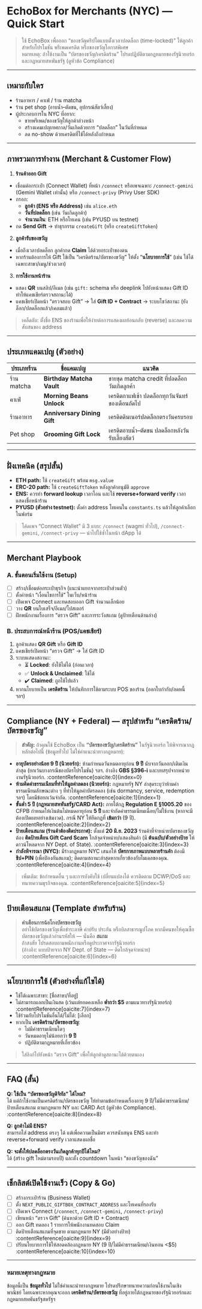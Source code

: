 # EchoBox for Merchants (NYC) — Quick Start

> ใช้ EchoBox เพื่อออก “ของขวัญคริปโตแบบตั้งเวลาปลดล็อก (time-locked)” ให้ลูกค้า สำหรับโปรโมชัน พรีเพดเครดิต หรือของขวัญโอกาสพิเศษ  
> หมายเหตุ: ถ้าใช้งานเป็น “บัตรของขวัญ/เครดิตร้าน” โปรดปฏิบัติตามกฎหมายของรัฐนิวยอร์กและกฎหมายสหพันธรัฐ (ดูหัวข้อ Compliance)

---

## เหมาะกับใคร
- ร้านอาหาร / คาเฟ่ / ร้าน matcha
- ร้าน pet shop (อาบน้ำ–ตัดขน, อุปกรณ์สัตว์เลี้ยง)
- ผู้ประกอบการใน NYC ที่อยาก:
  - ขายพรีเพด/ของขวัญให้ลูกค้าล่วงหน้า
  - สร้างแคมเปญเทศกาล/วันเกิดด้วยการ “ปลดล็อก” ในวันที่กำหนด
  - ลด no-show ด้วยเครดิตที่ใช้ได้หลังถึงกำหนด

---

## ภาพรวมการทำงาน (Merchant & Customer Flow)

1) **ร้านค้าออก Gift**
- เชื่อมต่อกระเป๋า (Connect Wallet) ที่หน้า `/connect` หรือเพจเฉพาะ `/connect-gemini` (Gemini Wallet เท่านั้น) หรือ `/connect-privy` (Privy User SDK)  
- กรอก:
  - **ลูกค้า (ENS หรือ Address)** เช่น `alice.eth`
  - **วันที่ปลดล็อก** (เช่น วันเกิดลูกค้า)
  - **จำนวนเงิน**: ETH หรือโทเคน (เช่น PYUSD บน testnet)
- กด **Send Gift** → ทำธุรกรรม `createGift` (หรือ `createGiftToken`)

2) **ลูกค้ารับของขวัญ**
- เมื่อถึงเวลาปลดล็อก ลูกค้ากด **Claim** ได้ด้วยกระเป๋าของตน
- หากร้านต้องการให้ Gift ใช้เป็น “เครดิตร้าน/บัตรของขวัญ” ให้ตั้ง “**นโยบายการใช้**” (เช่น ใช้ได้เฉพาะสาขา/เมนู/ช่วงเวลา)

3) **การใช้งานหน้าร้าน**
- แสดง **QR** บนสลิป/อีเมล (เช่น `gift:` schema หรือ deeplink ไปยังหน้าแสดง Gift ID ทำให้แคชเชียร์ตรวจสถานะได้)
- แคชเชียร์เปิดหน้า “ตรวจสอบ Gift” → ใส่ **Gift ID + Contract** → ระบบโชว์สถานะ (ยังล็อก/ปลดล็อกแล้ว/เคลมแล้ว)

> เคล็ดลับ: ตั้งชื่อ ENS ของร้านเพื่อให้ง่ายต่อการแสดงผลย้อนกลับ (reverse) และลดความสับสนของ address

---

## ประเภทแคมเปญ (ตัวอย่าง)

| ประเภทร้าน | ชื่อแคมเปญ | แนวคิด |
|---|---|---|
| ร้าน matcha | **Birthday Matcha Vault** | ขายชุด matcha credit ที่ปลดล็อกวันเกิดลูกค้า |
| คาเฟ่ | **Morning Beans Unlock** | เครดิตกาแฟเช้า ปลดล็อกทุกวันจันทร์ของเดือนถัดไป |
| ร้านอาหาร | **Anniversary Dining Gift** | เครดิตดินเนอร์ปลดล็อกตรงวันครบรอบ |
| Pet shop | **Grooming Gift Lock** | เครดิตอาบน้ำ–ตัดขน ปลดล็อกหลังวันรับเลี้ยงสัตว์ |

---

## ฝั่งเทคนิค (สรุปสั้น)

- **ETH path:** ใช้ `createGift` พร้อม `msg.value`
- **ERC-20 path:** ใช้ `createGiftToken` หลังลูกค้าอนุมัติ `approve`
- **ENS:** ควรทำ **forward lookup** เวลาโอน และใช้ **reverse+forward verify** เวลาแสดงชื่อหน้าร้าน
- **PYUSD (ตัวอย่าง testnet):** ตั้งค่า address โทเคนใน `constants.ts` แล้วให้ลูกค้าเลือกในฟอร์ม

> โค้ดเพจ “Connect Wallet” มี 3 แบบ: `/connect` (wagmi ทั่วไป), `/connect-gemini`, `/connect-privy` — นำไปใช้ซ้ำในหน้า dApp ได้

---

## Merchant Playbook

### A. ขั้นตอนเริ่มใช้งาน (Setup)
- [ ] สร้าง/เชื่อมต่อกระเป๋าธุรกิจ (แนะนำแยกจากกระเป๋าส่วนตัว)
- [ ] ตั้งค่าหน้า “เงื่อนไขการใช้” ในเว็บ/หน้าร้าน
- [ ] เปิดเพจ Connect และทดสอบออก Gift จำนวนเล็กน้อย
- [ ] วาง **QR** บนใบเสร็จ/อีเมล/โปสเตอร์
- [ ] ฝึกพนักงานเรื่องการ “ตรวจ Gift” และการระวังสแกม (ดูป้ายเตือนด้านล่าง)

### B. ประสบการณ์หน้าร้าน (POS/แคชเชียร์)
1. ลูกค้าแสดง **QR Gift** หรือ **Gift ID**
2. แคชเชียร์เปิดหน้า “ตรวจ Gift” → ใส่ Gift ID
3. ระบบแสดงสถานะ:
   - ⏳ **Locked**: ยังใช้ไม่ได้ (ก่อนเวลา)
   - ✅ **Unlock & Unclaimed**: ใช้ได้
   - ✔️ **Claimed**: ถูกใช้ไปแล้ว
4. หากนโยบายเป็น **เครดิตร้าน** ให้บันทึกการใช้ตามระบบ POS ของร้าน (ออกใบกำกับ/ลดหนี้ ฯลฯ)

---

## Compliance (NY + Federal) — สรุปสำหรับ “เครดิตร้าน/บัตรของขวัญ”

> **สำคัญ:** ถ้าคุณใช้ EchoBox เป็น **“บัตรของขวัญ/เครดิตร้าน”** ในรัฐนิวยอร์ก ให้พิจารณากฎหลักต่อไปนี้ (ข้อมูลทั่วไป ไม่ใช่คำแนะนำทางกฎหมาย):

- **อายุบัตรอย่างน้อย 9 ปี (นิวยอร์ก):** ห้ามกำหนดวันหมดอายุก่อน **9 ปี** นับจากวันออก/เติมเงินล่าสุด (ยกเว้นบางกรณีของบัตรโปรโมชัน) ฯลฯ. อ้างอิง **GBS §396-i** และบทสรุปจากหน่วยงานรัฐนิวยอร์ก. :contentReference[oaicite:0]{index=0}
- **ห้ามคิดค่าธรรมเนียมที่ทำให้มูลค่าลดลง (นิวยอร์ก):** กฎหมายรัฐ NY ล่าสุดระบุว่าห้ามค่าธรรมเนียมลักษณะต่าง ๆ ที่ทำให้มูลค่าบัตรลดลง (เช่น dormancy, service, redemption ฯลฯ) โดยมีข้อยกเว้นจำกัด. :contentReference[oaicite:1]{index=1}
- **ขั้นต่ำ 5 ปี (กฎหมายสหพันธรัฐ/CARD Act):** ภายใต้กฎ **Regulation E §1005.20** ของ CFPB กำหนดให้เงินต้นไม่หมดอายุก่อน **5 ปี** และจำกัดค่าธรรมเนียมเฉื่อย/ไม่ใช้งาน (หากจะมี ต้องเปิดเผยอย่างเข้มงวด). กรณี NY ให้ยึดกฎที่ **เข้มกว่า** (9 ปี). :contentReference[oaicite:2]{index=2}
- **ป้ายเตือนสแกม (ร้านค้าต้องติดประกาศ):** ตั้งแต่ **20 มิ.ย. 2023** ร้านค้าที่จำหน่ายบัตรของขวัญต้อง **ติดป้ายเตือน Gift Card Scam** ใกล้จุดจำหน่าย/แสดงสินค้า (มี **ต้นฉบับ/ตัวอย่างป้าย** ให้ดาวน์โหลดจาก NY Dept. of State). :contentReference[oaicite:3]{index=3}
- **กำลังพิจารณา (NYC):** มีร่างกฎหมาย NYC เสนอให้ **บัตรกายภาพแบบหลายร้านค้า** ต้องมี **ชิป+PIN** (เพื่อป้องกันสแกม); ติดตามสถานะล่าสุดหากเกี่ยวข้องกับโมเดลของคุณ. :contentReference[oaicite:4]{index=4}

> เพิ่มเติม: ข้อกำหนดอื่น ๆ และการบังคับใช้ เปลี่ยนแปลงได้ ควรติดตาม DCWP/DoS และทนายความธุรกิจของคุณ. :contentReference[oaicite:5]{index=5}

---

## ป้ายเตือนสแกม (Template สำหรับร้าน)
> **คำเตือนการฉ้อโกงบัตรของขวัญ**  
> อย่าใช้บัตรของขวัญเพื่อชำระภาษี ค่าปรับ ประกัน หรือบิลสาธารณูปโภค หากมีคนขอให้คุณซื้อบัตรของขวัญแล้วอ่านรหัสให้ — นั่นคือ **สแกม**  
> ถ้าสงสัย โปรดสอบถามพนักงานหรือดูประกาศจากรัฐนิวยอร์ก  
> (อ้างอิง: แบบป้ายจาก NY Dept. of State — ติดใกล้จุดจำหน่าย) :contentReference[oaicite:6]{index=6}

---

## นโยบายการใช้ (ตัวอย่างที่แก้ไขได้)
- ใช้ได้เฉพาะสาขา: [ชื่อสาขา/ที่อยู่]
- ไม่สามารถแลกเป็นเงินสด (เว้นแต่ยอดคงเหลือ **ต่ำกว่า $5** ตามแนวทางรัฐนิวยอร์ก) :contentReference[oaicite:7]{index=7}
- ใช้ร่วมกับโปรโมชันอื่นได้/ไม่ได้: [เลือก]
- หากเป็น **เครดิตร้าน/บัตรของขวัญ**:  
  - ไม่มีค่าธรรมเนียมใดๆ  
  - วันหมดอายุไม่น้อยกว่า **9 ปี**  
  - ปฏิบัติตามกฎหมายที่เกี่ยวข้อง

> ใส่ลิงก์ไปยังหน้า “ตรวจ Gift” เพื่อให้ลูกค้าดูสถานะได้ด้วยตนเอง

---

## FAQ (สั้น)
**Q: ใช้เป็น “บัตรของขวัญดิจิทัล” ได้ไหม?**  
ได้ แต่ถ้าใช้งานเป็นเครดิตร้าน/บัตรของขวัญ ให้ทำตามข้อกำหนดเรื่องอายุ 9 ปี/ไม่มีค่าธรรมเนียม/ป้ายเตือนสแกม ตามกฎหมาย NY และ CARD Act (ดูหัวข้อ Compliance). :contentReference[oaicite:8]{index=8}

**Q: ลูกค้าไม่มี ENS?**  
สามารถใส่ address ตรงๆ ได้ แต่เพื่อความเป็นมิตร ควรสนับสนุน ENS และทำ reverse+forward verify เวลาแสดงผลชื่อ

**Q: จะตั้งให้ปลดล็อกตรงวันเกิดลูกค้าทุกปีได้ไหม?**  
ได้ (สร้าง gift ใหม่ตามรอบปี) และตั้ง countdown ในหน้า “ของขวัญของฉัน”

---

## เช็กลิสต์เปิดใช้งานเร็ว (Copy & Go)
- [ ] สร้างกระเป๋าร้าน (Business Wallet)
- [ ] ตั้ง `NEXT_PUBLIC_GIFTBOX_CONTRACT_ADDRESS` และโทเคนที่รองรับ
- [ ] เปิดเพจ Connect (`/connect`, `/connect-gemini`, `/connect-privy`)
- [ ] เขียนหน้า “ตรวจ Gift” (ค้นหาด้วย Gift ID + Contract)
- [ ] ออก Gift ทดลอง 1 รายการให้พนักงานทดสอบ Claim
- [ ] ติดป้ายเตือนสแกมที่จุดขาย ตามกฎหมาย NY (มีตัวอย่างป้าย) :contentReference[oaicite:9]{index=9}
- [ ] ปรับนโยบายการใช้ให้สอดคล้องกฎหมาย NY (9 ปี/ไม่มีค่าธรรมเนียม/เงินทอน <$5) :contentReference[oaicite:10]{index=10}

---

### หมายเหตุทางกฎหมาย
ข้อมูลนี้เป็น **ข้อมูลทั่วไป** ไม่ใช่คำแนะนำทางกฎหมาย โปรดปรึกษาทนายความก่อนใช้งานในเชิงพาณิชย์ โดยเฉพาะหากคุณจะออก **เครดิตร้าน/บัตรของขวัญ** ที่อยู่ภายใต้กฎหมายของรัฐนิวยอร์กและกฎหมายสหพันธรัฐสหรัฐฯ

